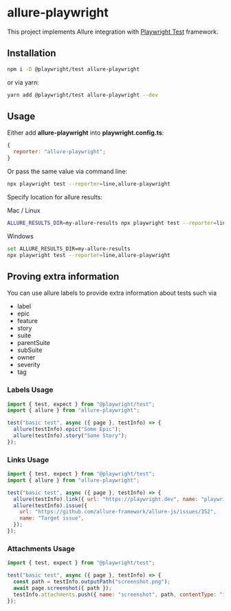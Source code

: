 # allure-playwright

This project implements Allure integration with [Playwright Test](https://playwright.dev) framework.

## Installation

```bash
npm i -D @playwright/test allure-playwright
```

or via yarn:

```bash
yarn add @playwright/test allure-playwright --dev
```

## Usage

Either add **allure-playwright** into **playwright.config.ts**:

```js
{
  reporter: "allure-playwright";
}
```

Or pass the same value via command line:

```bash
npx playwright test --reporter=line,allure-playwright
```

Specify location for allure results:

Mac / Linux

```bash
ALLURE_RESULTS_DIR=my-allure-results npx playwright test --reporter=line,allure-playwright
```

Windows

```bash
set ALLURE_RESULTS_DIR=my-allure-results
npx playwright test --reporter=line,allure-playwright
```

## Proving extra information

You can use allure labels to provide extra information about tests such via

- label
- epic
- feature
- story
- suite
- parentSuite
- subSuite
- owner
- severity
- tag

### Labels Usage

```js
import { test, expect } from "@playwright/test";
import { allure } from "allure-playwright";

test("basic test", async ({ page }, testInfo) => {
  allure(testInfo).epic("Some Epic");
  allure(testInfo).story("Some Story");
});
```

### Links Usage

```js
import { test, expect } from "@playwright/test";
import { allure } from "allure-playwright";

test("basic test", async ({ page }, testInfo) => {
  allure(testInfo).link({ url: "https://playwright.dev", name: "playwright-site" });
  allure(testInfo).issue({
    url: "https://github.com/allure-framework/allure-js/issues/352",
    name: "Target issue",
  });
});
```

### Attachments Usage

```js
import { test, expect } from "@playwright/test";

test("basic test", async ({ page }, testInfo) => {
  const path = testInfo.outputPath("screenshot.png");
  await page.screenshot({ path });
  testInfo.attachments.push({ name: "screenshot", path, contentType: "image/png" });
});
```
